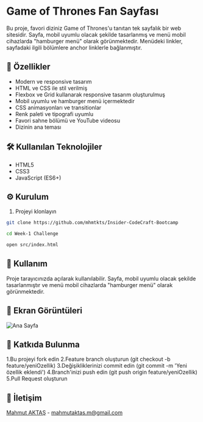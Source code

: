 # Game of Thrones Fan Sayfası

Bu proje, favori diziniz Game of Thrones'u tanıtan tek sayfalık bir web sitesidir. Sayfa, mobil uyumlu olacak şekilde tasarlanmış ve menü mobil cihazlarda "hamburger menü" olarak görünmektedir. Menüdeki linkler, sayfadaki ilgili bölümlere anchor linklerle bağlanmıştır.

## 🚀 Özellikler

- Modern ve responsive tasarım
- HTML ve CSS ile stil verilmiş
- Flexbox ve Grid kullanarak responsive tasarım oluşturulmuş
- Mobil uyumlu ve hamburger menü içermektedir
- CSS animasyonları ve transitionlar
- Renk paleti ve tipografi uyumlu
- Favori sahne bölümü ve YouTube videosu
- Dizinin ana teması


## 🛠️ Kullanılan Teknolojiler

- HTML5
- CSS3
- JavaScript (ES6+)

## ⚙️ Kurulum

1. Projeyi klonlayın

```bash
git clone https://github.com/mhmtkts/Insider-CodeCraft-Bootcamp
```

```bash
cd Week-1 Challenge
```

```bash
open src/index.html
```

## 🎯 Kullanım

Proje tarayıcınızda açılarak kullanılabilir. Sayfa, mobil uyumlu olacak şekilde tasarlanmıştır ve menü mobil cihazlarda "hamburger menü" olarak görünmektedir.

## 📸 Ekran Görüntüleri

<img alt="Ana Sayfa" src="https://imgur.com/gIaJdav">

## 🤝 Katkıda Bulunma

1.Bu projeyi fork edin
2.Feature branch oluşturun (git checkout -b feature/yeniOzellik)
3.Değişikliklerinizi commit edin (git commit -m 'Yeni özellik eklendi')
4.Branch'inizi push edin (git push origin feature/yeniOzellik)
5.Pull Request oluşturun

## 📧 İletişim

[Mahmut AKTAŞ](https://github.com/mhmtkts) - [mahmutaktas.m@gmail.com](mailto:mahmutaktas.m@gmail.com)
